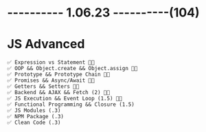# ---------- 1.06.23 ----------(104)

# JS Advanced

    ✅ Expression vs Statement 👍🏻
    ✅ OOP && Object.create && Object.assign 👍🏻
    ✅ Prototype && Prototype Chain 👍🏻
    ✅ Promises && Async/Await 👍🏻
    ✅ Getters && Setters 👍🏻
    ✅ Backend && AJAX && Fetch (2) 👍🏻
    ✅ JS Execution && Event Loop (1.5) 👍🏻
    ✅ Functional Programming && Closure (1.5) 
    ✅ JS Modules (.3)
    ✅ NPM Package (.3)
    ✅ Clean Code (.3)
